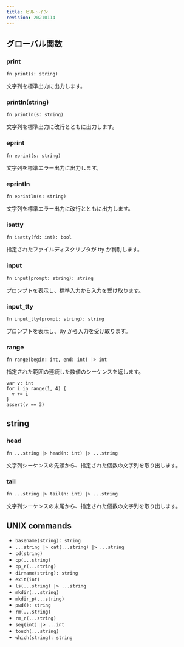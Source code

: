 ```yaml
---
title: ビルトイン
revision: 20210114
---
```


<wip></wip>

## グローバル関数

### print

```
fn print(s: string)
```

文字列を標準出力に出力します。

### println(string)

```
fn println(s: string)
```

文字列を標準出力に改行とともに出力します。

### eprint

```
fn eprint(s: string)
```

文字列を標準エラー出力に出力します。

### eprintln

```
fn eprintln(s: string)
```

文字列を標準エラー出力に改行とともに出力します。

### isatty

```
fn isatty(fd: int): bool
```

指定されたファイルディスクリプタが tty か判別します。

### input

```
fn input(prompt: string): string
```

プロンプトを表示し、標準入力から入力を受け取ります。

### input_tty

```
fn input_tty(prompt: string): string
```

プロンプトを表示し、tty から入力を受け取ります。

### range

```
fn range(begin: int, end: int) |> int
```

指定された範囲の連続した数値のシーケンスを返します。

```
var v: int
for i in range(1, 4) {
  v += i
}
assert(v == 3)
```

## string

### head

```
fn ...string |> head(n: int) |> ...string
```

文字列シーケンスの先頭から、指定された個数の文字列を取り出します。

### tail

```
fn ...string |> tail(n: int) |> ...string
```

文字列シーケンスの末尾から、指定された個数の文字列を取り出します。

## UNIX commands

- `basename(string): string`
- `...string |> cat(...string) |> ...string`
- `cd(string)`
- `cp(...string)`
- `cp_r(...string)`
- `dirname(string): string`
- `exit(int)`
- `ls(...string) |> ...string`
- `mkdir(...string)`
- `mkdir_p(...string)`
- `pwd(): string`
- `rm(...string)`
- `rm_r(...string)`
- `seq(int) |> ...int`
- `touch(...string)`
- `which(string): string`
